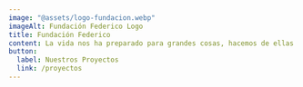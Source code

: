 ```yaml
---
image: "@assets/logo-fundacion.webp"
imageAlt: Fundación Federico Logo
title: Fundación Federico
content: La vida nos ha preparado para grandes cosas, hacemos de ellas un reto y las volvemos una realidad.
button:
  label: Nuestros Proyectos
  link: /proyectos
---
```

